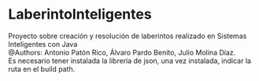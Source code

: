 # LaberintoInteligentes
Proyecto sobre creación y resolución de laberintos realizado en Sistemas Inteligentes con Java<br>@Authors: Antonio Patón Rico, Álvaro Pardo Benito, Julio Molina Díaz.<br>
Es necesario tener instalada la librería de json, una vez instalada, indicar la ruta en el build path.
